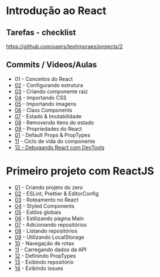 # Introdução ao React

## Tarefas - checklist
https://github.com/users/leohmoraes/projects/2

## Commits / Videos/Aulas
* 01 - Conceitos do React
* [02](https://github.com/leohmoraes/rocketseat-04/releases/tag/02) - Configurando estrutura
* [03](https://github.com/leohmoraes/rocketseat-04/releases/tag/03) - Criando componente raiz
* [04](https://github.com/leohmoraes/rocketseat-04/releases/tag/04) - Importando CSS
* [05](https://github.com/leohmoraes/rocketseat-04/releases/tag/05) - Importando imagens
* [06](https://github.com/leohmoraes/rocketseat-04/releases/tag/06) - Class Components
* [07](https://github.com/leohmoraes/rocketseat-04/releases/tag/07) - Estado & Imutabilidade
* [08](https://github.com/leohmoraes/rocketseat-04/releases/tag/08) - Removendo itens do estado
* [09](https://github.com/leohmoraes/rocketseat-04/releases/tag/09) - Propriedades do React
* [01](https://github.com/leohmoraes/rocketseat-04/releases/tag/10) - Default Props & PropTypes
* [11](https://github.com/leohmoraes/rocketseat-04/releases/tag/11) - Ciclo de vida do componente
* [12 - Debugando React com DevTools](https://chrome.google.com/webstore/detail/react-developer-tools/fmkadmapgofadopljbjfkapdkoienihi)

# Primeiro projeto com ReactJS

* [01](https://github.com/leohmoraes/rocketseat-04/releases/tag/14.01) - Criando projeto do zero
* [02](https://github.com/leohmoraes/rocketseat-04/releases/tag/15.02) - ESLint, Prettier & EditorConfig
* [03](https://github.com/leohmoraes/rocketseat-04/releases/tag/16.03) - Roteamento no React
* [04](https://github.com/leohmoraes/rocketseat-04/releases/tag/17.04) - Styled Components
* [05](https://github.com/leohmoraes/rocketseat-04/releases/tag/18.05) - Estilos globais
* [06](https://github.com/leohmoraes/rocketseat-04/releases/tag/19.06) - Estilizando página Main
* [07](https://github.com/leohmoraes/rocketseat-04/releases/tag/20.07) - Adicionando repositórios
* [08](https://github.com/leohmoraes/rocketseat-04/releases/tag/21.08) - Listando repositórios
* [09](https://github.com/leohmoraes/rocketseat-04/releases/tag/22.09) - Utilizando LocalStorage
* [10](https://github.com/leohmoraes/rocketseat-04/releases/tag/23.10) - Navegação de rotas
* [11](https://github.com/leohmoraes/rocketseat-04/releases/tag/24.11) - Carregando dados da API
* [12](https://github.com/leohmoraes/rocketseat-04/releases/tag/25.12) - Definindo PropTypes
* [13](https://github.com/leohmoraes/rocketseat-04/releases/tag/26.13) - Exibindo repositório
* [14](https://github.com/leohmoraes/rocketseat-04/releases/tag/27.14) - Exibindo issues
